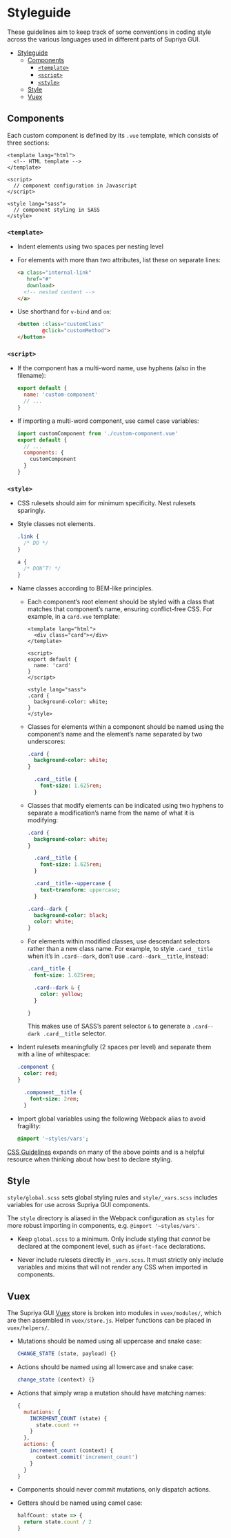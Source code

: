 # Styleguide

These guidelines aim to keep track of some conventions in coding style across
the various languages used in different parts of Supriya GUI.

<!-- TOC depthFrom:1 depthTo:6 withLinks:1 updateOnSave:1 orderedList:0 -->

- [Styleguide](#styleguide)
	- [Components](#components)
		- [`<template>`](#template)
		- [`<script>`](#script)
		- [`<style>`](#style)
	- [Style](#style)
	- [Vuex](#vuex)

<!-- /TOC -->



## Components

Each custom component is defined by its `.vue` template, which consists of
three sections:

```vue
<template lang="html">
  <!-- HTML template -->
</template>

<script>
  // component configuration in Javascript
</script>

<style lang="sass">
  // component styling in SASS
</style>
```



### `<template>`

- Indent elements using two spaces per nesting level

- For elements with more than two attributes, list these on separate lines:

  ```html
  <a class="internal-link"
     href="#"
     download>
    <!-- nested content -->
  </a>
  ```

- Use shorthand for `v-bind` and `on`:

  ```html
  <button :class="customClass"
          @click="customMethod">
  </button>
  ```

### `<script>`

- If the component has a multi-word name, use hyphens (also in the filename):

  ```js
  export default {
    name: 'custom-component'
    // ...
  }
  ```

- If importing a multi-word component, use camel case variables:

  ```js
  import customComponent from './custom-component.vue'
  export default {
    // ...
    components: {
      customComponent
    }
  }
  ```



### `<style>`

- CSS rulesets should aim for minimum specificity. Nest rulesets sparingly.

- Style classes not elements.

  ```sass
  .link {
    /* DO */
  }

  a {
    /* DON’T! */
  }
  ```

- Name classes according to BEM-like principles.

  - Each component’s root element should be styled with a class that matches
  that component’s name, ensuring conflict-free CSS. For example, in a
  `card.vue` template:

    ```vue
    <template lang="html">
      <div class="card"></div>
    </template>

    <script>
    export default {
      name: 'card'
    }
    </script>

    <style lang="sass">
    .card {
      background-color: white;
    }
    </style>
    ```

  - Classes for elements within a component should be named using the
  component’s name and the element’s name separated by two underscores:

    ```sass
    .card {
      background-color: white;
    }

      .card__title {
        font-size: 1.625rem;
      }
    ```

  - Classes that modify elements can be indicated using two hyphens to separate
  a modification’s name from the name of what it is modifying:

    ```sass
    .card {
      background-color: white;
    }

      .card__title {
        font-size: 1.625rem;
      }

      .card__title--uppercase {
        text-transform: uppercase;
      }

    .card--dark {
      background-color: black;
      color: white;
    }
    ```

  - For elements within modified classes, use descendant selectors rather than
  a new class name. For example, to style `.card__title` when it’s in
  `.card--dark`, don’t use `.card--dark__title`, instead:

    ```sass
    .card__title {
      font-size: 1.625rem;

      .card--dark & {
        color: yellow;
      }

    }
    ```

    This makes use of SASS’s parent selector `&` to generate a
    `.card--dark .card__title` selector.

- Indent rulesets meaningfully (2 spaces per level) and separate them with a
line of whitespace:

  ```sass
  .component {
    color: red;
  }

    .component__title {
      font-size: 2rem;
    }
  ```

- Import global variables using the following Webpack alias to avoid fragility:

  ```sass
  @import '~styles/vars';
  ```

[CSS Guidelines](http://cssguidelin.es/) expands on many of the above points and
is a helpful resource when thinking about how best to declare styling.





## Style

`style/global.scss` sets global styling rules and `style/_vars.scss` includes
variables for use across Supriya GUI components.

The `style` directory is aliased in the Webpack configuration as `styles` for
more robust importing in components, e.g. `@import '~styles/vars'`.

- Keep `global.scss` to a minimum. Only include styling that *cannot* be
  declared at the component level, such as `@font-face` declarations.

- Never include rulesets directly in `_vars.scss`. It must strictly only include
  variables and mixins that will not render any CSS when imported in components.





## Vuex

The Supriya GUI [Vuex](https://vuex.vuejs.org/en/) store is broken into modules
in `vuex/modules/`, which are then assembled in `vuex/store.js`. Helper
functions can be placed in `vuex/helpers/`.

- Mutations should be named using all uppercase and snake case:

  ```js
  CHANGE_STATE (state, payload) {}
  ```

- Actions should be named using all lowercase and snake case:

  ```js
  change_state (context) {}
  ```

- Actions that simply wrap a mutation should have matching names:

  ```js
  {
    mutations: {
      INCREMENT_COUNT (state) {
        state.count ++
      }
    },
    actions: {
      increment_count (context) {
        context.commit('increment_count')
      }
    }
  }
  ```

- Components should never commit mutations, only dispatch actions.

- Getters should be named using camel case:

  ```js
  halfCount: state => {
    return state.count / 2
  }
  ```
